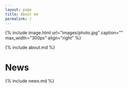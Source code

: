 ```yaml
---
layout: page
title: About me
permalink: /
---
```


{% include image.html url="images/photo.jpg" caption="" max_width="300px" align="right" %}

{% include about.md %}

# News
{% include news.md %}
